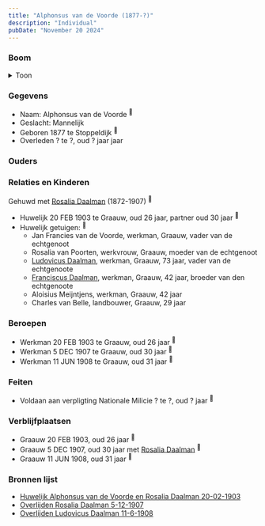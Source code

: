 ```yaml
---
title: "Alphonsus van de Voorde (1877-?)"
description: "Individual"
pubDate: "November 20 2024"
---
```


### Boom
<details><summary>Toon</summary>

![test](https://www.plantuml.com/plantuml/svg/XP9DRu9048Rl-oicUkZ9146ZDKOj2asR7ff-NSq0Mzcox9ATfOOO_dj1qNfgRvkPz-F9P5TaqTWobumoeGeqc4E4SROpkbJ9Majjm1fKrAouiYmL2OTOc5ZoqvldXQqWvtd43Pr6PBdXsbO5PrUfiKGYE300yBL9k7bBHPmfJZIVvoZKOW4UgncxWUTZ5J5silJkP95gHIN1Dofe2Zvq6z0397Xm77VamYMY7tZXEFIRdiEdu3AfOJwBCAgsaRPMyja2XjF915wjBefcBRwoAo5bfPHRLCasDfeeqWrTurZ2iWNhQ5uqeHG86qIPexfGU1v0F_G3B_3-Q7U7yFZ-r4AuS6yGo_t__MFO16iOtZgJiwK-myndUvuaGktQQ0V2m6zrtX4gT1ndEeA-5BlKLbnAlM_0QjQTR33e5AoZ_nsm5LT9yoT-0000)
</details>

### Gegevens
- Naam: Alphonsus van de Voorde <sup><a href="../s00400/" style="text-decoration:none" title="Huwelijk Alphonsus van de Voorde en Rosalia Daalman 20-02-1903">:link:</a></sup>
- Geslacht: Mannelijk
- Geboren 1877 te Stoppeldijk <sup><a href="../s00400/" style="text-decoration:none" title="Huwelijk Alphonsus van de Voorde en Rosalia Daalman 20-02-1903">:link:</a></sup>
- Overleden ? te ?, oud ? jaar jaar 

### Ouders

### Relaties en Kinderen

Gehuwd met [Rosalia Daalman](../i00233/) (1872-1907) <sup><a href="../s00400/" style="text-decoration:none" title="Huwelijk Alphonsus van de Voorde en Rosalia Daalman 20-02-1903">:link:</a></sup>
- Huwelijk 20 FEB 1903 te Graauw, oud 26 jaar, partner oud 30 jaar <sup><a href="../s00400/" style="text-decoration:none" title="Huwelijk Alphonsus van de Voorde en Rosalia Daalman 20-02-1903">:link:</a></sup>
- Huwelijk getuigen:  <sup><a href="../s00400/" style="text-decoration:none" title="Huwelijk Alphonsus van de Voorde en Rosalia Daalman 20-02-1903">:link:</a></sup>
  - Jan Francies van de Voorde, werkman, Graauw, vader van de echtgenoot
  - Rosalia van Poorten, werkvrouw, Graauw, moeder van de echtgenoot
  - [Ludovicus Daalman](../i00029/), werkman, Graauw, 73 jaar, vader van de echtgenoote
  - [Franciscus Daalman](../i00227/), werkman, Graauw, 42 jaar, broeder van den echtgenoote
  - Aloisius Meijntjens, werkman, Graauw, 42 jaar
  - Charles van Belle, landbouwer, Graauw, 29 jaar

### Beroepen
- Werkman 20 FEB 1903 te Graauw, oud 26 jaar <sup><a href="../s00400/" style="text-decoration:none" title="Huwelijk Alphonsus van de Voorde en Rosalia Daalman 20-02-1903">:link:</a></sup>
- Werkman 5 DEC 1907 te Graauw, oud 30 jaar <sup><a href="../s00401/" style="text-decoration:none" title="Overlijden Rosalia Daalman 5-12-1907">:link:</a></sup>
- Werkman 11 JUN 1908 te Graauw, oud 31 jaar <sup><a href="../s00402/" style="text-decoration:none" title="Overlijden Ludovicus Daalman 11-6-1908">:link:</a></sup>

### Feiten
- Voldaan aan verpligting Nationale Milicie ? te ?, oud ? jaar <sup><a href="../s00400/" style="text-decoration:none" title="Huwelijk Alphonsus van de Voorde en Rosalia Daalman 20-02-1903">:link:</a></sup>

### Verblijfplaatsen
- Graauw  20 FEB 1903, oud 26 jaar  <sup><a href="../s00400/" style="text-decoration:none" title="Huwelijk Alphonsus van de Voorde en Rosalia Daalman 20-02-1903">:link:</a></sup>
- Graauw  5 DEC 1907, oud 30 jaar met [Rosalia Daalman](../i00233/) <sup><a href="../s00401/" style="text-decoration:none" title="Overlijden Rosalia Daalman 5-12-1907">:link:</a></sup>
- Graauw  11 JUN 1908, oud 31 jaar  <sup><a href="../s00402/" style="text-decoration:none" title="Overlijden Ludovicus Daalman 11-6-1908">:link:</a></sup>

### Bronnen lijst
- [Huwelijk Alphonsus van de Voorde en Rosalia Daalman 20-02-1903](../s00400/)
- [Overlijden Rosalia Daalman 5-12-1907](../s00401/)
- [Overlijden Ludovicus Daalman 11-6-1908](../s00402/)